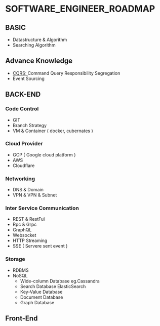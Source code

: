 # SOFTWARE_ENGINEER_ROADMAP

## BASIC
- Datastructure & Algorithm
- Searching Algorithm

## Advance Knowledge
- [CQRS: ]( https://goangle.medium.com/%E0%B9%81%E0%B8%99%E0%B8%A7%E0%B8%84%E0%B8%B4%E0%B8%94%E0%B8%82%E0%B8%AD%E0%B8%87-cqrs-%E0%B8%9A%E0%B8%99%E0%B9%82%E0%B8%A5%E0%B8%81-microservice-b70751358e4c ) Command Query Responsibility Segregation
- Event Sourcing

## BACK-END
### Code Control
- GIT
- Branch Strategy
- VM & Container ( docker, cubernates )

### Cloud Provider
- GCP ( Google cloud platform )
- AWS
- Cloudflare

### Networking
- DNS & Domain
- VPN & VPN & Subnet

### Inter Service Communication
- REST & RestFul
- Rpc & Grpc
- GraphQL
- Websocket
- HTTP Streaming
- SSE ( Servere sent event )

### Storage
- RDBMS
- NoSQL
  - Wide-column Database eg.Cassandra
  - Search Database ElasticSearch
  - Key-Value Database
  - Document Database
  - Graph Database

## Front-End
